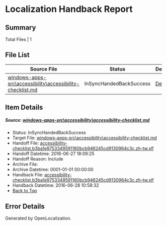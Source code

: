 # <a name='report-top'></a> Localization Handback Report

## Summary
 Total Files | 1

## File List
 Source File | Status | Details 
 ----------- | ------ | ------- 
 [windows-apps-src\accessibility\accessibility-checklist.md](https://github.com/Microsoft/windows-apps/blob/59e02840c72d8bccda7e318197e4bf45ed667fa4/windows-apps-src/accessibility/accessibility-checklist.md) | InSyncHandedBackSuccess | [Details](#9580ccc0716b7e9f4ee32ce241b0ac3ee9bf319d6)

## Item Details
##### <a name='9580ccc0716b7e9f4ee32ce241b0ac3ee9bf319d6'></a> Source: [windows-apps-src\accessibility\accessibility-checklist.md](https://github.com/Microsoft/windows-apps/blob/59e02840c72d8bccda7e318197e4bf45ed667fa4/windows-apps-src/accessibility/accessibility-checklist.md)
* Status: InSyncHandedBackSuccess
* Target File: [windows-apps-src\accessibility\accessibility-checklist.md](https://github.com/Microsoft/windows-apps.zh-tw/blob/194df74a9ce9725574a10d080b81053118bbec9a/windows-apps-src/accessibility/accessibility-checklist.md)
* Handoff File: [accessibility-checklist.b3ba1e9753349591160bcb946245cd9130964c3c.zh-tw.xlf](https://github.com/Microsoft/WDG.handoff/blob/a0b82f36afc8572596b1a2a007c0a662f70e4ba7/ol-handoff/Microsoft/windows-apps.zh-tw/master/accessibility-checklist.b3ba1e9753349591160bcb946245cd9130964c3c.zh-tw.xlf)
* Handoff Datetime: 2016-06-27 18:09:25
* Handoff Reason: Include
* Archive File: 
* Archive Datetime: 0001-01-01 00:00:00
* Handback File: [accessibility-checklist.b3ba1e9753349591160bcb946245cd9130964c3c.zh-tw.xlf](https://github.com/Microsoft/WDG.handback/blob/b5d483bc5d895e7c04b2a7271dfb125f5eaaaae7/ol-handback/Microsoft/windows-apps.zh-tw/master/accessibility-checklist.b3ba1e9753349591160bcb946245cd9130964c3c.zh-tw.xlf)
* Handback Datetime: 2016-06-28 10:58:32
* [Back to Top](#report-top)


## Error Details

Generated by OpenLocalization.
